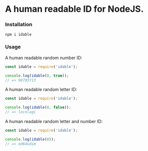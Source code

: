# A human readable ID for NodeJS.

### Installation
```
npm i idable
```

### Usage

A human readable random number ID:

```javascript
const idable = require('idable');

console.log(idable(8, true));
// => 98703713
```

A human readable random letter ID:

```javascript
const idable = require('idable');

console.log(idable(8, false));
// => locolagi
```

A human readable random letter and number ID:

```javascript
const idable = require('idable');

console.log(idable(8));
// => od64udim
```